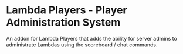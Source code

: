 # Lambda Players - Player Administration System

An addon for Lambda Players that adds the ability for server admins to administrate Lambdas using the scoreboard / chat commands.
